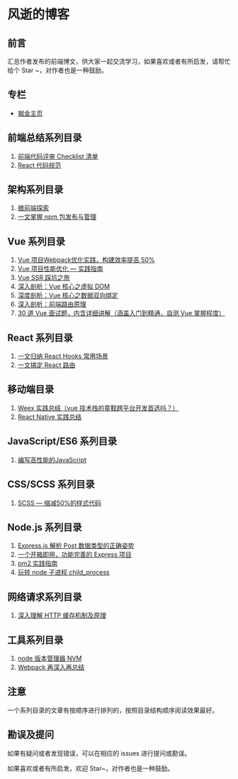 # 风逝的博客

## 前言

汇总作者发布的前端博文，供大家一起交流学习，如果喜欢或者有所启发，请帮忙给个 Star ~，对作者也是一种鼓励。

## 专栏

* [掘金主页](https://juejin.im/user/5bc7de8e5188255c6c626f96 )



## 前端总结系列目录

1. [前端代码评审 Checklist 清单](https://github.com/fengshi123/blog/issues/1)
2. [React 代码规范](https://github.com/fengshi123/blog/issues/16)



## 架构系列目录

1. [微前端探索](https://github.com/fengshi123/blog/issues/21)
2. [一文掌握 npm 包发布与管理](https://github.com/fengshi123/blog/issues/25)



## Vue 系列目录

1. [Vue 项目Webpack优化实践，构建效率提高 50%](https://github.com/fengshi123/blog/issues/2)
2. [Vue 项目性能优化 — 实践指南](https://github.com/fengshi123/blog/issues/13)
3. [Vue SSR 踩坑之旅](https://github.com/fengshi123/blog/issues/3)
4. [深入剖析：Vue 核心之虚拟 DOM](https://github.com/fengshi123/blog/issues/10)
5. [深度剖析：Vue 核心之数据双向绑定](https://github.com/fengshi123/blog/issues/11)
6. [深入剖析：前端路由原理](https://github.com/fengshi123/blog/issues/12)
7. [30 道 Vue 面试题，内含详细讲解（涵盖入门到精通，自测 Vue 掌握程度）](https://github.com/fengshi123/blog/issues/14)



## React 系列目录

1.   [一文归纳 React Hooks 常用场景](https://github.com/fengshi123/blog/issues/23)
2.   [一文搞定 React 路由](https://github.com/fengshi123/blog/issues/24)



## 移动端目录

1.   [Weex 实践总结（vue 技术栈的童鞋跨平台开发首选吗？）](https://github.com/fengshi123/blog/issues/15)
2.   [React Native 实践总结](https://github.com/fengshi123/blog/issues/17)



## JavaScript/ES6 系列目录

1. [编写高性能的JavaScript](https://github.com/fengshi123/blog/issues/6)



## CSS/SCSS 系列目录

1. [SCSS — 缩减50%的样式代码](https://github.com/fengshi123/blog/issues/8)



## Node.js 系列目录

1. [Express.js 解析 Post 数据类型的正确姿势](https://github.com/fengshi123/blog/issues/4)
2. [一个开箱即用，功能完善的 Express 项目](https://github.com/fengshi123/blog/issues/5)
3. [pm2 实践指南](https://github.com/fengshi123/blog/issues/19)
4. [玩转 node 子进程 child_process](https://github.com/fengshi123/blog/issues/22)



## 网络请求系列目录

1. [深入理解 HTTP 缓存机制及原理](https://github.com/fengshi123/blog/issues/7)



## 工具系列目录

1. [node 版本管理器 NVM ](https://github.com/fengshi123/blog/issues/9)
2. [Webpack 再深入再总结 ](https://github.com/fengshi123/blog/issues/18)



## 注意

一个系列目录的文章有按顺序进行排列的，按照目录结构顺序阅读效果最好。

## 勘误及提问

如果有疑问或者发现错误，可以在相应的 issues 进行提问或勘误。

如果喜欢或者有所启发，欢迎 Star~，对作者也是一种鼓励。
